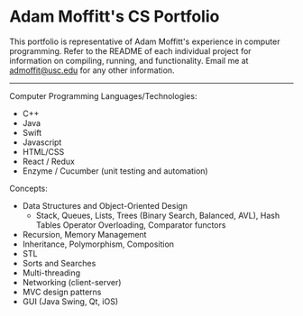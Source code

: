 # Adam Moffitt's CS Portfolio

This portfolio is representative of Adam Moffitt's experience in computer programming. Refer to the README of each individual project for information on compiling, running, and functionality. Email me at admoffit@usc.edu for any other information.

----

Computer Programming Languages/Technologies: 
  * C++
  * Java
  * Swift
  * Javascript
  * HTML/CSS
  * React / Redux
  * Enzyme / Cucumber (unit testing and automation)

Concepts:
  * Data Structures and Object-Oriented Design
      * Stack, Queues, Lists, Trees (Binary Search, Balanced, AVL), Hash Tables
		Operator Overloading, Comparator functors  
  * Recursion, Memory Management  
  * Inheritance, Polymorphism, Composition  
  * STL  
  * Sorts and Searches  
  * Multi-threading
  * Networking (client-server)
  * MVC design patterns
  * GUI (Java Swing, Qt, iOS)
